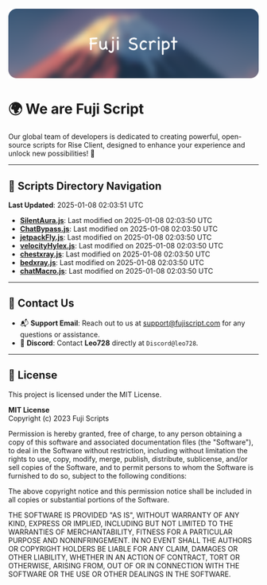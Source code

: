 ![Banner](.github/b.webp)

# 🌍 **We are Fuji Script**

Our global team of developers is dedicated to creating powerful, open-source scripts for Rise Client, designed to enhance your experience and unlock new possibilities! 🌟

---
<!-- SCRIPTS_NAVIGATION_START -->
## 📂 **Scripts Directory Navigation**

**Last Updated**: 2025-01-08 02:03:51 UTC

- **[SilentAura.js](scripts/SilentAura.js)**: Last modified on 2025-01-08 02:03:50 UTC
- **[ChatBypass.js](scripts/ChatBypass.js)**: Last modified on 2025-01-08 02:03:50 UTC
- **[jetpackFly.js](scripts/jetpackFly.js)**: Last modified on 2025-01-08 02:03:50 UTC
- **[velocityHylex.js](scripts/velocityHylex.js)**: Last modified on 2025-01-08 02:03:50 UTC
- **[chestxray.js](scripts/chestxray.js)**: Last modified on 2025-01-08 02:03:50 UTC
- **[bedxray.js](scripts/bedxray.js)**: Last modified on 2025-01-08 02:03:50 UTC
- **[chatMacro.js](scripts/chatMacro.js)**: Last modified on 2025-01-08 02:03:50 UTC

<!-- SCRIPTS_NAVIGATION_END -->

---

## 💬 **Contact Us**  
- 📬 **Support Email**: Reach out to us at [support@fujiscript.com](mailto:support@fujiscript.com) for any questions or assistance.  
- 💬 **Discord**: Contact **Leo728** directly at `Discord@leo728`.

---

## 📜 **License**

This project is licensed under the MIT License.  

**MIT License**  
Copyright (c) 2023 Fuji Scripts  

Permission is hereby granted, free of charge, to any person obtaining a copy of this software and associated documentation files (the "Software"), to deal in the Software without restriction, including without limitation the rights to use, copy, modify, merge, publish, distribute, sublicense, and/or sell copies of the Software, and to permit persons to whom the Software is furnished to do so, subject to the following conditions:  

The above copyright notice and this permission notice shall be included in all copies or substantial portions of the Software.  

THE SOFTWARE IS PROVIDED "AS IS", WITHOUT WARRANTY OF ANY KIND, EXPRESS OR IMPLIED, INCLUDING BUT NOT LIMITED TO THE WARRANTIES OF MERCHANTABILITY, FITNESS FOR A PARTICULAR PURPOSE AND NONINFRINGEMENT. IN NO EVENT SHALL THE AUTHORS OR COPYRIGHT HOLDERS BE LIABLE FOR ANY CLAIM, DAMAGES OR OTHER LIABILITY, WHETHER IN AN ACTION OF CONTRACT, TORT OR OTHERWISE, ARISING FROM, OUT OF OR IN CONNECTION WITH THE SOFTWARE OR THE USE OR OTHER DEALINGS IN THE SOFTWARE.  
